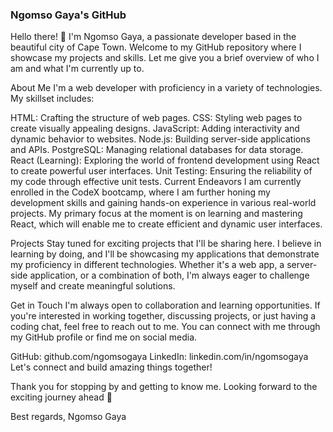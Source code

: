 ### Ngomso Gaya's GitHub

Hello there! 👋 I'm Ngomso Gaya, a passionate developer based in the beautiful city of Cape Town. Welcome to my GitHub repository where I showcase my projects and skills. Let me give you a brief overview of who I am and what I'm currently up to.

About Me
I'm a web developer with proficiency in a variety of technologies. My skillset includes:

HTML: Crafting the structure of web pages.
CSS: Styling web pages to create visually appealing designs.
JavaScript: Adding interactivity and dynamic behavior to websites.
Node.js: Building server-side applications and APIs.
PostgreSQL: Managing relational databases for data storage.
React (Learning): Exploring the world of frontend development using React to create powerful user interfaces.
Unit Testing: Ensuring the reliability of my code through effective unit tests.
Current Endeavors
I am currently enrolled in the CodeX bootcamp, where I am further honing my development skills and gaining hands-on experience in various real-world projects. My primary focus at the moment is on learning and mastering React, which will enable me to create efficient and dynamic user interfaces.

Projects
Stay tuned for exciting projects that I'll be sharing here. I believe in learning by doing, and I'll be showcasing my applications that demonstrate my proficiency in different technologies. Whether it's a web app, a server-side application, or a combination of both, I'm always eager to challenge myself and create meaningful solutions.

Get in Touch
I'm always open to collaboration and learning opportunities. If you're interested in working together, discussing projects, or just having a coding chat, feel free to reach out to me. You can connect with me through my GitHub profile or find me on social media.

GitHub: github.com/ngomsogaya
LinkedIn: linkedin.com/in/ngomsogaya
Let's connect and build amazing things together!

Thank you for stopping by and getting to know me. Looking forward to the exciting journey ahead 🚀

Best regards,
Ngomso Gaya


<!--
**NgomsoGaya/NgomsoGaya** is a ✨ _special_ ✨ repository because its `README.md` (this file) appears on your GitHub profile.

Here are some ideas to get you started:

Currently working on ideas to decentralize tetiary education and make it more accessible. also passionate about ideas that will merge with and enhance the current state of pop-culture(arts, music, fashion, theatre/acting).

- 🔭 I’m currently working on ...
- 🌱 I’m currently learning ...
- 👯 I’m looking to collaborate on ...
- 🤔 I’m looking for help with ...
- 💬 Ask me about ...
- 📫 How to reach me: ...
- 😄 Pronouns: ...
- ⚡ Fun fact: ...
-->
